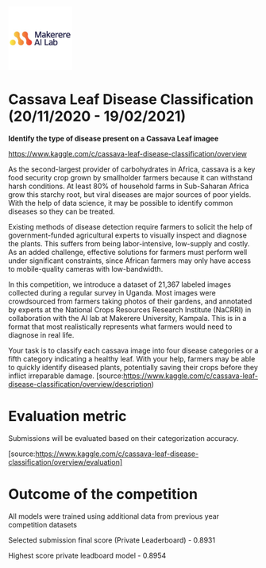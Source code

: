 <img src="https://raw.githubusercontent.com/yoviny/Deep-learning-Competitions/master/Cassava%20Leaf%20Disease%20Classification/cassava_thumbnail.jpg" width="128">

# Cassava Leaf Disease Classification (20/11/2020 - 19/02/2021)
**Identify the type of disease present on a Cassava Leaf imagee**

https://www.kaggle.com/c/cassava-leaf-disease-classification/overview

As the second-largest provider of carbohydrates in Africa, cassava is a key food security crop grown by smallholder farmers because it can withstand harsh conditions. At least 80% of household farms in Sub-Saharan Africa grow this starchy root, but viral diseases are major sources of poor yields. With the help of data science, it may be possible to identify common diseases so they can be treated.

Existing methods of disease detection require farmers to solicit the help of government-funded agricultural experts to visually inspect and diagnose the plants. This suffers from being labor-intensive, low-supply and costly. As an added challenge, effective solutions for farmers must perform well under significant constraints, since African farmers may only have access to mobile-quality cameras with low-bandwidth.

In this competition, we introduce a dataset of 21,367 labeled images collected during a regular survey in Uganda. Most images were crowdsourced from farmers taking photos of their gardens, and annotated by experts at the National Crops Resources Research Institute (NaCRRI) in collaboration with the AI lab at Makerere University, Kampala. This is in a format that most realistically represents what farmers would need to diagnose in real life.

Your task is to classify each cassava image into four disease categories or a fifth category indicating a healthy leaf. With your help, farmers may be able to quickly identify diseased plants, potentially saving their crops before they inflict irreparable damage.
[source:https://www.kaggle.com/c/cassava-leaf-disease-classification/overview/description)

# Evaluation metric
Submissions will be evaluated based on their categorization accuracy.

[source:https://www.kaggle.com/c/cassava-leaf-disease-classification/overview/evaluation]

# Outcome of the competition
All models were trained using additional data from previous year competition datasets

Selected submission final score (Private Leaderboard) - 0.8931

Highest score private leadboard model - 0.8954

